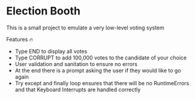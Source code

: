 # Election Booth

This is a small project to emulate a very low-level voting system

Features 🔥
- Type END to display all votes
- Type CORRUPT to add 100,000 votes to the candidate of your choice
- User validation and sanitation to ensure no errors
- At the end there is a prompt asking the user if they would like to go again
- Try except and finally loop ensures that there will be no RuntimeErrors and that Keyboard Interrupts are handled correctly

